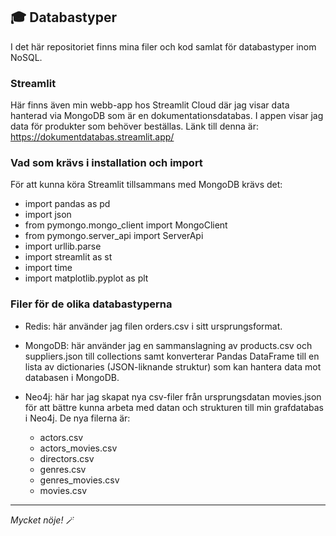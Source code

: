 ## 🎓 Databastyper

I det här repositoriet finns mina filer och kod samlat för databastyper inom NoSQL. 

### Streamlit

Här finns även min webb-app hos Streamlit Cloud där jag visar data hanterad via MongoDB som är en dokumentationsdatabas. I appen visar jag data för produkter som behöver beställas. Länk till denna är: https://dokumentdatabas.streamlit.app/

### Vad som krävs i installation och import

För att kunna köra Streamlit tillsammans med MongoDB krävs det:

* import pandas as pd
* import json
* from pymongo.mongo_client import MongoClient
* from pymongo.server_api import ServerApi
* import urllib.parse 
* import streamlit as st
* import time
* import matplotlib.pyplot as plt

### Filer för de olika databastyperna

* Redis: här använder jag filen orders.csv i sitt ursprungsformat.
  
* MongoDB: här använder jag en sammanslagning av products.csv och suppliers.json till collections samt konverterar Pandas DataFrame till en lista av dictionaries (JSON-liknande struktur) som kan hantera data mot databasen i MongoDB.
  
* Neo4j: här har jag skapat nya csv-filer från ursprungsdatan movies.json för att bättre kunna arbeta med datan och strukturen till min grafdatabas i Neo4j. De nya filerna är:
    * actors.csv
    * actors_movies.csv
    * directors.csv
    * genres.csv
    * genres_movies.csv
    * movies.csv
_______________________________________________________________________________________________

*Mycket nöje!* 🪄
